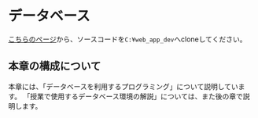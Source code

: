 # データベース

[こちらのページ]()から、ソースコードを`C:¥web_app_dev`へcloneしてください。

## 本章の構成について

本章には、「データベースを利用するプログラミング」について説明しています。
「授業で使用するデータベース環境の解説」については、また後の章で説明します。
